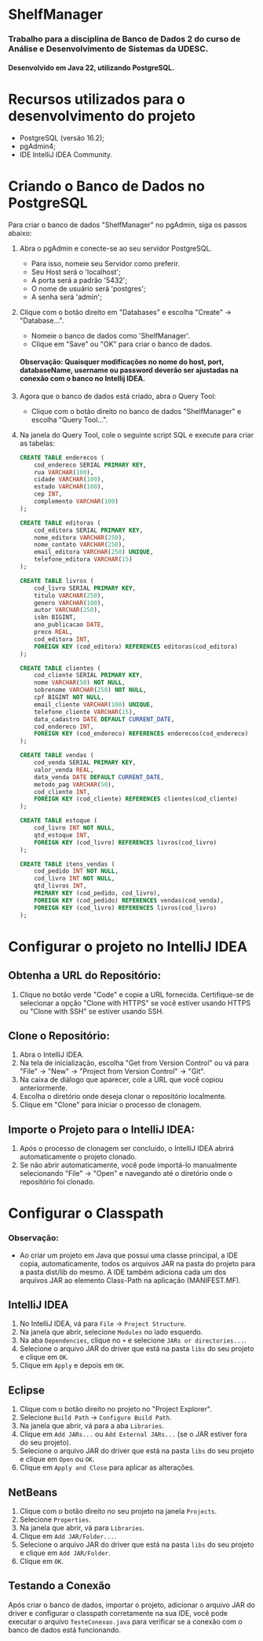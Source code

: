 # ShelfManager
### Trabalho para a disciplina de Banco de Dados 2 do curso de Análise e Desenvolvimento de Sistemas da UDESC.
#### Desenvolvido em Java 22, utilizando PostgreSQL.

# Recursos utilizados para o desenvolvimento do projeto
- PostgreSQL (versão 16.2);
- pgAdmin4;
- IDE IntelliJ IDEA Community.

# Criando o Banco de Dados no PostgreSQL

Para criar o banco de dados "ShelfManager" no pgAdmin, siga os passos abaixo:

1. Abra o pgAdmin e conecte-se ao seu servidor PostgreSQL.
   - Para isso, nomeie seu Servidor como preferir.
   - Seu Host será o 'localhost';
   - A porta será a padrão '5432';
   - O nome de usuário será 'postgres';
   - A senha será 'admin';
2. Clique com o botão direito em "Databases" e escolha "Create" -> "Database...".
   - Nomeie o banco de dados como 'ShelfManager'.
   - Clique em "Save" ou "OK" para criar o banco de dados.

   #### Observação: Quaisquer modificações no nome do host, port, databaseName, username ou password deverão ser ajustadas na conexão com o banco no Intellij IDEA.

3. Agora que o banco de dados está criado, abra o Query Tool:
   - Clique com o botão direito no banco de dados "ShelfManager" e escolha "Query Tool...".
4. Na janela do Query Tool, cole o seguinte script SQL e execute para criar as tabelas:

   ```sql
   CREATE TABLE enderecos (
       cod_endereco SERIAL PRIMARY KEY,
       rua VARCHAR(100),
       cidade VARCHAR(100),
       estado VARCHAR(100),
       cep INT,
       complemento VARCHAR(100)
   );

   CREATE TABLE editoras (
       cod_editora SERIAL PRIMARY KEY,
       nome_editora VARCHAR(250),
       nome_contato VARCHAR(250),
       email_editora VARCHAR(250) UNIQUE,
       telefone_editora VARCHAR(15)
   );

   CREATE TABLE livros (
       cod_livro SERIAL PRIMARY KEY,
       titulo VARCHAR(250),
       genero VARCHAR(100),
       autor VARCHAR(250),
       isbn BIGINT,
       ano_publicacao DATE,
       preco REAL,
       cod_editora INT,
       FOREIGN KEY (cod_editora) REFERENCES editoras(cod_editora)
   );

   CREATE TABLE clientes (
       cod_cliente SERIAL PRIMARY KEY,
       nome VARCHAR(50) NOT NULL,
       sobrenome VARCHAR(250) NOT NULL,
       cpf BIGINT NOT NULL,
       email_cliente VARCHAR(100) UNIQUE,
       telefone_cliente VARCHAR(15),
       data_cadastro DATE DEFAULT CURRENT_DATE,
       cod_endereco INT,
       FOREIGN KEY (cod_endereco) REFERENCES enderecos(cod_endereco)
   );

   CREATE TABLE vendas (
       cod_venda SERIAL PRIMARY KEY,
       valor_venda REAL,
       data_venda DATE DEFAULT CURRENT_DATE,
       metodo_pag VARCHAR(50),
       cod_cliente INT,
       FOREIGN KEY (cod_cliente) REFERENCES clientes(cod_cliente)
   );

   CREATE TABLE estoque (
       cod_livro INT NOT NULL,
       qtd_estoque INT,
       FOREIGN KEY (cod_livro) REFERENCES livros(cod_livro)
   );

   CREATE TABLE itens_vendas (
       cod_pedido INT NOT NULL,
       cod_livro INT NOT NULL,
       qtd_livros INT,
       PRIMARY KEY (cod_pedido, cod_livro),
       FOREIGN KEY (cod_pedido) REFERENCES vendas(cod_venda),
       FOREIGN KEY (cod_livro) REFERENCES livros(cod_livro)
   );
   

# Configurar o projeto no IntelliJ IDEA

## Obtenha a URL do Repositório:
1. Clique no botão verde "Code" e copie a URL fornecida. Certifique-se de selecionar a opção "Clone with HTTPS" se você estiver usando HTTPS ou "Clone with SSH" se estiver usando SSH.

## Clone o Repositório:
1. Abra o IntelliJ IDEA.
2. Na tela de inicialização, escolha "Get from Version Control" ou vá para "File" -> "New" -> "Project from Version Control" -> "Git".
3. Na caixa de diálogo que aparecer, cole a URL que você copiou anteriormente.
4. Escolha o diretório onde deseja clonar o repositório localmente.
5. Clique em "Clone" para iniciar o processo de clonagem.

## Importe o Projeto para o IntelliJ IDEA:
1. Após o processo de clonagem ser concluído, o IntelliJ IDEA abrirá automaticamente o projeto clonado.
2. Se não abrir automaticamente, você pode importá-lo manualmente selecionando "File" -> "Open" e navegando até o diretório onde o repositório foi clonado.


# Configurar o Classpath 

### Observação: 
- Ao criar um projeto em Java que possui uma classe principal, a IDE copia, automaticamente, todos os arquivos JAR na pasta do projeto para a pasta dist/lib do mesmo. A IDE também adiciona cada um dos arquivos JAR ao elemento Class-Path na aplicação (MANIFEST.MF).

## IntelliJ IDEA
1. No IntelliJ IDEA, vá para `File` -> `Project Structure`.
2. Na janela que abrir, selecione `Modules` no lado esquerdo.
3. Na aba `Dependencies`, clique no `+` e selecione `JARs or directories...`.
4. Selecione o arquivo JAR do driver que está na pasta `libs` do seu projeto e clique em `OK`.
5. Clique em `Apply` e depois em `OK`.

## Eclipse
1. Clique com o botão direito no projeto no "Project Explorer".
2. Selecione `Build Path` -> `Configure Build Path`.
3. Na janela que abrir, vá para a aba `Libraries`.
4. Clique em `Add JARs...` ou `Add External JARs...` (se o JAR estiver fora do seu projeto).
5. Selecione o arquivo JAR do driver que está na pasta `libs` do seu projeto e clique em `Open` ou `OK`.
6. Clique em `Apply and Close` para aplicar as alterações.

## NetBeans
1. Clique com o botão direito no seu projeto na janela `Projects`.
2. Selecione `Properties`.
3. Na janela que abrir, vá para `Libraries`.
4. Clique em `Add JAR/Folder...`.
5. Selecione o arquivo JAR do driver que está na pasta `libs` do seu projeto e clique em `Add JAR/Folder`.
6. Clique em `OK`.

## Testando a Conexão
Após criar o banco de dados, importar o projeto, adicionar o arquivo JAR do driver e configurar o classpath corretamente na sua IDE, você pode executar o arquivo `TesteConexao.java` para verificar se a conexão com o banco de dados está funcionando.

